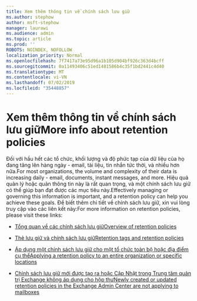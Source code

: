 ```yaml
---
title: Xem thêm thông tin về chính sách lưu giữ
ms.author: stephow
author: msft-stephow
manager: laurawi
ms.audience: admin
ms.topic: article
ms.prod: ''
ROBOTS: NOINDEX, NOFOLLOW
localization_priority: Normal
ms.openlocfilehash: 7f7417a73e95d96a1b105d904bf926c363d4bcff
ms.sourcegitcommit: 0a11493406c51ed1481586b4c35f1bd2441c4d40
ms.translationtype: MT
ms.contentlocale: vi-VN
ms.lasthandoff: 07/02/2019
ms.locfileid: "35448857"
---
```

# <a name="more-info-about-retention-policies"></a><span data-ttu-id="42e6c-102">Xem thêm thông tin về chính sách lưu giữ</span><span class="sxs-lookup"><span data-stu-id="42e6c-102">More info about retention policies</span></span>

<span data-ttu-id="42e6c-103">Đối với hầu hết các tổ chức, khối lượng và độ phức tạp của dữ liệu của họ đang tăng lên hàng ngày - email, tài liệu, tin nhắn tức thời, và nhiều hơn nữa.</span><span class="sxs-lookup"><span data-stu-id="42e6c-103">For most organizations, the volume and complexity of their data is increasing daily - email, documents, instant messages, and more.</span></span>
<span data-ttu-id="42e6c-104">Hiệu quả quản lý hoặc quản thông tin này là rất quan trọng, và một chính sách lưu giữ có thể giúp bạn đạt được các mục tiêu này.</span><span class="sxs-lookup"><span data-stu-id="42e6c-104">Effectively managing or governing this information is important, and a retention policy can help you achieve these goals.</span></span> <span data-ttu-id="42e6c-105">Để biết thêm chi tiết về chính sách lưu giữ, xin vui lòng truy cập vào các liên kết này:</span><span class="sxs-lookup"><span data-stu-id="42e6c-105">For more information on retention policies, please visit these links:</span></span>

- [<span data-ttu-id="42e6c-106">Tổng quan về các chính sách lưu giữ</span><span class="sxs-lookup"><span data-stu-id="42e6c-106">Overview of retention policies</span></span>](https://docs.microsoft.com/office365/securitycompliance/retention-policies)

- [<span data-ttu-id="42e6c-107">Thẻ lưu giữ và chính sách lưu giữ</span><span class="sxs-lookup"><span data-stu-id="42e6c-107">Retention tags and retention policies</span></span>](https://docs.microsoft.com/exchange/security-and-compliance/messaging-records-management/retention-tags-and-policies)

- [<span data-ttu-id="42e6c-108">Áp dụng một chính sách lưu giữ cho một tổ chức toàn bộ hoặc địa điểm cụ thể</span><span class="sxs-lookup"><span data-stu-id="42e6c-108">Applying a retention policy to an entire organization or specific locations</span></span>](https://docs.microsoft.com/office365/securitycompliance/retention-policies#applying-a-retention-policy-to-an-entire-organization-or-specific-locations)

- [<span data-ttu-id="42e6c-109">Chính sách lưu giữ mới được tạo ra hoặc Cập Nhật trong Trung tâm quản trị Exchange không áp dụng cho hộp thư</span><span class="sxs-lookup"><span data-stu-id="42e6c-109">Newly created or updated retention policies in the Exchange Admin Center are not applying to mailboxes</span></span>](https://docs.microsoft.com/alchemyinsights/retention-policies-in-exchange-admin-center-not-working)


